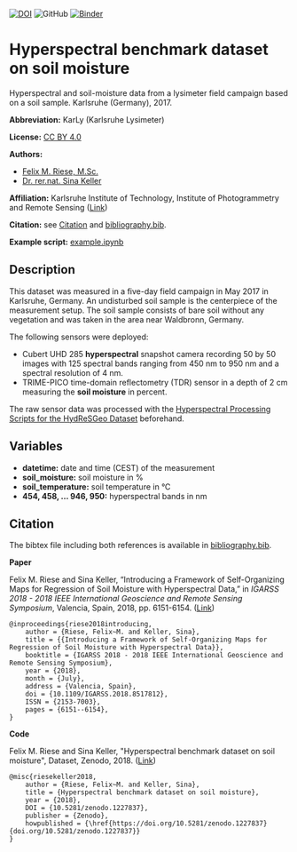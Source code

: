 [![DOI](https://zenodo.org/badge/DOI/10.5281/zenodo.1227836.svg)](https://doi.org/10.5281/zenodo.1227836)
![GitHub](https://img.shields.io/github/license/felixriese/hyperspectral-soilmoisture-dataset)
[![Binder](https://mybinder.org/badge_logo.svg)](https://mybinder.org/v2/gh/felixriese/hyperspectral-soilmoisture-dataset/master?filepath=example.ipynb)

# Hyperspectral benchmark dataset on soil moisture

Hyperspectral and soil-moisture data from a lysimeter field campaign based on a soil sample. Karlsruhe (Germany), 2017.

**Abbreviation:** KarLy (Karlsruhe Lysimeter)

**License:** [CC BY 4.0](LICENSE)

**Authors:**

- [Felix M. Riese, M.Sc.](mailto:github@felixriese.de)
- [Dr. rer.nat. Sina Keller](mailto:sina.keller@kit.edu)

**Affiliation:** Karlsruhe Institute of Technology, Institute of Photogrammetry and Remote Sensing ([Link](https://ipf.kit.edu))

**Citation:** see [Citation](#citation) and [bibliography.bib](bibliography.bib).

**Example script:** [example.ipynb](example.ipynb)


## Description

This dataset was measured in a five-day field campaign in May 2017 in Karlsruhe, Germany. An undisturbed soil sample is the centerpiece of the measurement setup. The soil sample consists of bare soil without any vegetation and was taken in the area near Waldbronn, Germany.

The following sensors were deployed:

- Cubert UHD 285 **hyperspectral** snapshot camera recording 50 by 50 images with 125 spectral bands ranging from 450 nm to 950 nm and a spectral resolution of 4 nm.
- TRIME-PICO time-domain reflectometry (TDR) sensor in a depth of 2 cm measuring the **soil moisture** in percent.

The raw sensor data was processed with the [Hyperspectral Processing Scripts for the HydReSGeo Dataset](https://github.com/felixriese/hyperspectral-processing) beforehand.

## Variables

- **datetime:** date and time (CEST) of the measurement
- **soil_moisture:** soil moisture in %
- **soil_temperature:** soil temperature in °C
- **454, 458, … 946, 950:** hyperspectral bands in nm


## Citation

The bibtex file including both references is available in [bibliography.bib](bibliography.bib).

**Paper**

Felix M. Riese and Sina Keller, “Introducing a Framework of Self-Organizing Maps for Regression of Soil Moisture with Hyperspectral Data,” in *IGARSS 2018 - 2018 IEEE International Geoscience and Remote Sensing Symposium*, Valencia, Spain, 2018, pp. 6151-6154. ([Link](https://doi.org/10.1109/IGARSS.2018.8517812))

```
@inproceedings{riese2018introducing,
    author = {Riese, Felix~M. and Keller, Sina},
    title = {{Introducing a Framework of Self-Organizing Maps for Regression of Soil Moisture with Hyperspectral Data}},
    booktitle = {IGARSS 2018 - 2018 IEEE International Geoscience and Remote Sensing Symposium},
    year = {2018},
    month = {July},
    address = {Valencia, Spain},
    doi = {10.1109/IGARSS.2018.8517812},
    ISSN = {2153-7003},
    pages = {6151--6154},
}
```

**Code**

Felix M. Riese and Sina Keller, "Hyperspectral benchmark dataset on soil moisture", Dataset, Zenodo, 2018. ([Link](http://doi.org/10.5281/zenodo.1227836))

```
@misc{riesekeller2018,
    author = {Riese, Felix~M. and Keller, Sina},
    title = {Hyperspectral benchmark dataset on soil moisture},
    year = {2018},
    DOI = {10.5281/zenodo.1227837},
    publisher = {Zenodo},
    howpublished = {\href{https://doi.org/10.5281/zenodo.1227837}{doi.org/10.5281/zenodo.1227837}}
}
```

